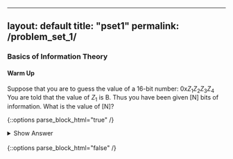   
---
layout: default
title: "pset1"
permalink: /problem_set_1/
---

### Basics of Information Theory

#### Warm Up

Suppose that you are to guess the value of a 16-bit number: 0x$Z_1Z_2Z_3Z_4$ You are told that the value of $Z_1$ is B. Thus you have been given [N] bits of information. What is the value of [N]?

{::options parse_block_html="true" /}
<details>
  <summary markdown="span">Show Answer</summary>
  
Obviously $Z_x$ represents 4 bits since these are in hexadecimal number system (indicated with the prefix of `0x`.) We are literally told that the first hex digit is $B = 1011$. Hence we are given **4 bits of information**.  There are still other 12 bits that we do not know of its value. 
</details>
<br/>
{::options parse_block_html="false" /}



<!--stackedit_data:
eyJoaXN0b3J5IjpbLTE1NTc2MzA0MTgsOTA2NjQ1MjMxLC0zMz
UxMTgyMDFdfQ==
-->